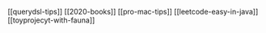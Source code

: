 [[querydsl-tips]]
[[2020-books]]
[[pro-mac-tips]]
[[leetcode-easy-in-java]]
[[toyprojecyt-with-fauna]]
